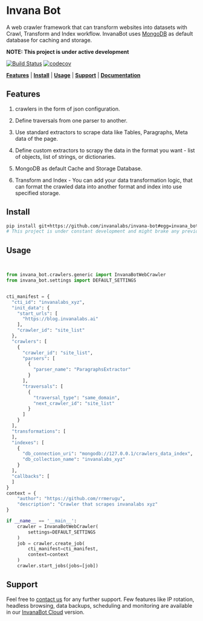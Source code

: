 # Invana Bot

A web crawler framework that can transform websites into datasets with Crawl, 
Transform and Index workflow. InvanaBot uses [MongoDB](https://www.mongodb.com/)
 as default database for caching and storage.


**NOTE: This project is under active development**

[![Build Status](https://travis-ci.org/invanalabs/invana-bot.svg?branch=master)](https://travis-ci.org/invanalabs/invana-bot) 
[![codecov](https://codecov.io/gh/invanalabs/invana-bot/branch/master/graph/badge.svg)](https://codecov.io/gh/invanalabs/invana-bot) 


[**Features**](#features) | [**Install**](#install) | [**Usage**](#usage) | [**Support**](#support) | [**Documentation**](/docs/index.md)


## Features

1. crawlers in the form of json configuration.

2. Define traversals from one parser to another.

3. Use standard extractors to scrape data like Tables, Paragraphs, Meta data of the page.

4. Define custom extractors to scrapy the data in the format you want -
 list of objects, list of strings, or dictionaries.

5. MongoDB as default Cache and Storage Database.

7. Transform and Index - You can add your data transformation logic, that can format 
the crawled data into another format and index into use specified storage. 



## Install

```bash
pip install git+https://github.com/invanalabs/invana-bot#egg=invana_bot
# This project is under constant development and might brake any previous implementation.
```



## Usage

```python


from invana_bot.crawlers.generic import InvanaBotWebCrawler
from invana_bot.settings import DEFAULT_SETTINGS


cti_manifest = {
  "cti_id": "invanalabs_xyz",
  "init_data": {
    "start_urls": [
      "https://blog.invanalabs.ai"
    ],
    "crawler_id": "site_list"
  },
  "crawlers": [
    {
      "crawler_id": "site_list",
      "parsers": [
        {
          "parser_name": "ParagraphsExtractor"
        }
      ],
      "traversals": [
        {
          "traversal_type": "same_domain",
          "next_crawler_id": "site_list"
        }
      ]
    }
  ],
  "transformations": [
  ],
  "indexes": [
    {
      "db_connection_uri": "mongodb://127.0.0.1/crawlers_data_index",
      "db_collection_name": "invanalabs_xyz"
    }
  ],
  "callbacks": [
  ]
}
context = {
    "author": "https://github.com/rrmerugu",
    "description": "Crawler that scrapes invanalabs xyz"
}

if __name__ == '__main__':
    crawler = InvanaBotWebCrawler(
        settings=DEFAULT_SETTINGS
    )
    job = crawler.create_job(
        cti_manifest=cti_manifest,
        context=context
    )
    crawler.start_jobs(jobs=[job])


```


## Support

Feel free to [contact us](http://invanalabs.ai/contact-us/) for any further support. Few features like 
IP rotation, headless browsing, data backups, scheduling and monitoring are 
available in our [InvanaBot Cloud](http://invanalabs.ai/product/invana-bot) version.